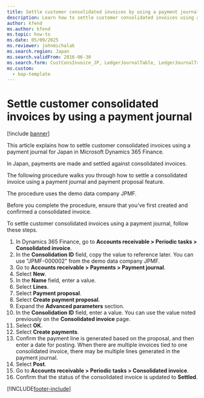 ```yaml
---
title: Settle customer consolidated invoices by using a payment journal
description: Learn how to settle customer consolidated invoices using a payment journal for Japan in Microsoft Dynamics 365 Finance.
author: kfend
ms.author: kfend
ms.topic: how-to
ms.date: 05/09/2025
ms.reviewer: johnmichalak
ms.search.region: Japan
ms.search.validFrom: 2016-06-30
ms.search.form: CustConsInvoice_JP, LedgerJournalTable, LedgerJournalTransCustPaym, CustPaymProposalEdit
ms.custom: 
  - bap-template
---
```


# Settle customer consolidated invoices by using a payment journal

[!include [banner](../../includes/banner.md)]

This article explains how to settle customer consolidated invoices using a payment journal for Japan in Microsoft Dynamics 365 Finance.

In Japan, payments are made and settled against consolidated invoices.

The following procedure walks you through how to settle a consolidated invoice using a payment journal and payment proposal feature. 

The procedure uses the demo data company JPMF.

Before you complete the procedure, ensure that you've first created and confirmed a consolidated invoice. 

To settle customer consolidated invoices using a payment journal, follow these steps.

1. In Dynamics 365 Finance, go to **Accounts receivable \> Periodic tasks \> Consolidated invoice**.
1. In the **Consolidation ID** field, copy the value to reference later. You can use "JPMF-000002" from the demo data company JPMF.  
1. Go to **Accounts receivable \> Payments \> Payment journal**.
1. Select **New**.
1. In the **Name** field, enter a value.
1. Select **Lines**.
1. Select **Payment proposal**.
1. Select **Create payment proposal**.
1. Expand the **Advanced parameters** section.
1. In the **Consolidation ID** field, enter a value. You can use the value noted previously on the **Consolidated invoice** page.  
1. Select **OK**.
1. Select **Create payments**.
1. Confirm the payment line is generated based on the proposal, and then enter a date for posting. When there are multiple invoices tied to one consolidated invoice, there may be multiple lines generated in the payment journal.  
1. Select **Post**.
1. Go to **Accounts receivable \> Periodic tasks \> Consolidated invoice**.
1. Confirm that the status of the consolidated invoice is updated to **Settled**.  



[!INCLUDE[footer-include](../../../includes/footer-banner.md)]
